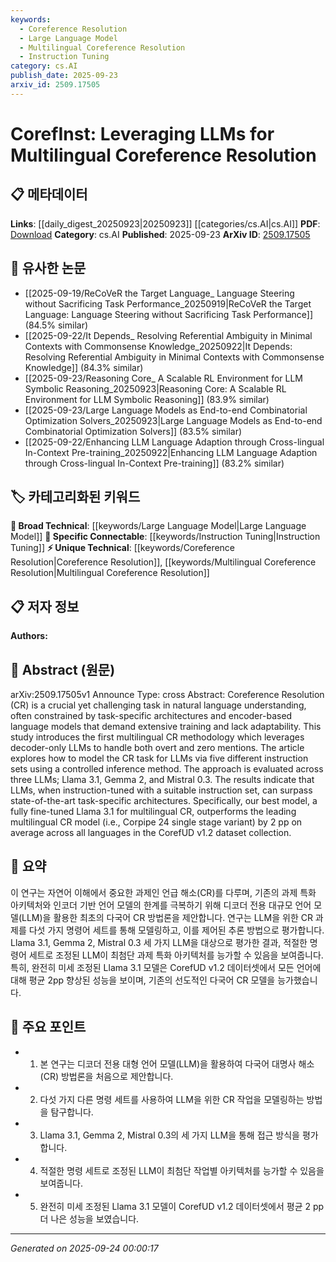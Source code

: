 ```yaml
---
keywords:
  - Coreference Resolution
  - Large Language Model
  - Multilingual Coreference Resolution
  - Instruction Tuning
category: cs.AI
publish_date: 2025-09-23
arxiv_id: 2509.17505
---
```


<!-- KEYWORD_LINKING_METADATA:
{
  "processed_timestamp": "2025-09-24T00:00:17.854716",
  "vocabulary_version": "1.0",
  "selected_keywords": [
    "Coreference Resolution",
    "Large Language Model",
    "Multilingual Coreference Resolution",
    "Instruction Tuning"
  ],
  "rejected_keywords": [],
  "similarity_scores": {
    "Coreference Resolution": 0.78,
    "Large Language Model": 0.8,
    "Multilingual Coreference Resolution": 0.77,
    "Instruction Tuning": 0.72
  },
  "extraction_method": "AI_prompt_based",
  "budget_applied": true,
  "candidates_json": {
    "candidates": [
      {
        "surface": "Coreference Resolution",
        "canonical": "Coreference Resolution",
        "aliases": [
          "CR"
        ],
        "category": "unique_technical",
        "rationale": "Coreference Resolution is a specific task within NLP that this paper aims to improve, making it a key concept for linking.",
        "novelty_score": 0.65,
        "connectivity_score": 0.7,
        "specificity_score": 0.85,
        "link_intent_score": 0.78
      },
      {
        "surface": "Large Language Models",
        "canonical": "Large Language Model",
        "aliases": [
          "LLM"
        ],
        "category": "broad_technical",
        "rationale": "Large Language Models are central to the paper's methodology, offering broad connections to existing NLP research.",
        "novelty_score": 0.4,
        "connectivity_score": 0.9,
        "specificity_score": 0.6,
        "link_intent_score": 0.8
      },
      {
        "surface": "Multilingual Coreference Resolution",
        "canonical": "Multilingual Coreference Resolution",
        "aliases": [],
        "category": "unique_technical",
        "rationale": "This specific application of Coreference Resolution across multiple languages is a novel contribution of the paper.",
        "novelty_score": 0.7,
        "connectivity_score": 0.65,
        "specificity_score": 0.88,
        "link_intent_score": 0.77
      },
      {
        "surface": "Instruction Tuning",
        "canonical": "Instruction Tuning",
        "aliases": [],
        "category": "specific_connectable",
        "rationale": "Instruction Tuning is a specific technique used in the paper to enhance LLM performance, relevant for linking to related methodologies.",
        "novelty_score": 0.55,
        "connectivity_score": 0.75,
        "specificity_score": 0.78,
        "link_intent_score": 0.72
      }
    ],
    "ban_list_suggestions": [
      "methodology",
      "task-specific architectures"
    ]
  },
  "decisions": [
    {
      "candidate_surface": "Coreference Resolution",
      "resolved_canonical": "Coreference Resolution",
      "decision": "linked",
      "scores": {
        "novelty": 0.65,
        "connectivity": 0.7,
        "specificity": 0.85,
        "link_intent": 0.78
      }
    },
    {
      "candidate_surface": "Large Language Models",
      "resolved_canonical": "Large Language Model",
      "decision": "linked",
      "scores": {
        "novelty": 0.4,
        "connectivity": 0.9,
        "specificity": 0.6,
        "link_intent": 0.8
      }
    },
    {
      "candidate_surface": "Multilingual Coreference Resolution",
      "resolved_canonical": "Multilingual Coreference Resolution",
      "decision": "linked",
      "scores": {
        "novelty": 0.7,
        "connectivity": 0.65,
        "specificity": 0.88,
        "link_intent": 0.77
      }
    },
    {
      "candidate_surface": "Instruction Tuning",
      "resolved_canonical": "Instruction Tuning",
      "decision": "linked",
      "scores": {
        "novelty": 0.55,
        "connectivity": 0.75,
        "specificity": 0.78,
        "link_intent": 0.72
      }
    }
  ]
}
-->

# CorefInst: Leveraging LLMs for Multilingual Coreference Resolution

## 📋 메타데이터

**Links**: [[daily_digest_20250923|20250923]] [[categories/cs.AI|cs.AI]]
**PDF**: [Download](https://arxiv.org/pdf/2509.17505.pdf)
**Category**: cs.AI
**Published**: 2025-09-23
**ArXiv ID**: [2509.17505](https://arxiv.org/abs/2509.17505)

## 🔗 유사한 논문
- [[2025-09-19/ReCoVeR the Target Language_ Language Steering without Sacrificing Task Performance_20250919|ReCoVeR the Target Language: Language Steering without Sacrificing Task Performance]] (84.5% similar)
- [[2025-09-22/It Depends_ Resolving Referential Ambiguity in Minimal Contexts with Commonsense Knowledge_20250922|It Depends: Resolving Referential Ambiguity in Minimal Contexts with Commonsense Knowledge]] (84.3% similar)
- [[2025-09-23/Reasoning Core_ A Scalable RL Environment for LLM Symbolic Reasoning_20250923|Reasoning Core: A Scalable RL Environment for LLM Symbolic Reasoning]] (83.9% similar)
- [[2025-09-23/Large Language Models as End-to-end Combinatorial Optimization Solvers_20250923|Large Language Models as End-to-end Combinatorial Optimization Solvers]] (83.5% similar)
- [[2025-09-22/Enhancing LLM Language Adaption through Cross-lingual In-Context Pre-training_20250922|Enhancing LLM Language Adaption through Cross-lingual In-Context Pre-training]] (83.2% similar)

## 🏷️ 카테고리화된 키워드
**🧠 Broad Technical**: [[keywords/Large Language Model|Large Language Model]]
**🔗 Specific Connectable**: [[keywords/Instruction Tuning|Instruction Tuning]]
**⚡ Unique Technical**: [[keywords/Coreference Resolution|Coreference Resolution]], [[keywords/Multilingual Coreference Resolution|Multilingual Coreference Resolution]]

## 📋 저자 정보

**Authors:** 

## 📄 Abstract (원문)

arXiv:2509.17505v1 Announce Type: cross 
Abstract: Coreference Resolution (CR) is a crucial yet challenging task in natural language understanding, often constrained by task-specific architectures and encoder-based language models that demand extensive training and lack adaptability. This study introduces the first multilingual CR methodology which leverages decoder-only LLMs to handle both overt and zero mentions. The article explores how to model the CR task for LLMs via five different instruction sets using a controlled inference method. The approach is evaluated across three LLMs; Llama 3.1, Gemma 2, and Mistral 0.3. The results indicate that LLMs, when instruction-tuned with a suitable instruction set, can surpass state-of-the-art task-specific architectures. Specifically, our best model, a fully fine-tuned Llama 3.1 for multilingual CR, outperforms the leading multilingual CR model (i.e., Corpipe 24 single stage variant) by 2 pp on average across all languages in the CorefUD v1.2 dataset collection.

## 📝 요약

이 연구는 자연어 이해에서 중요한 과제인 언급 해소(CR)를 다루며, 기존의 과제 특화 아키텍처와 인코더 기반 언어 모델의 한계를 극복하기 위해 디코더 전용 대규모 언어 모델(LLM)을 활용한 최초의 다국어 CR 방법론을 제안합니다. 연구는 LLM을 위한 CR 과제를 다섯 가지 명령어 세트를 통해 모델링하고, 이를 제어된 추론 방법으로 평가합니다. Llama 3.1, Gemma 2, Mistral 0.3 세 가지 LLM을 대상으로 평가한 결과, 적절한 명령어 세트로 조정된 LLM이 최첨단 과제 특화 아키텍처를 능가할 수 있음을 보여줍니다. 특히, 완전히 미세 조정된 Llama 3.1 모델은 CorefUD v1.2 데이터셋에서 모든 언어에 대해 평균 2pp 향상된 성능을 보이며, 기존의 선도적인 다국어 CR 모델을 능가했습니다.

## 🎯 주요 포인트

- 1. 본 연구는 디코더 전용 대형 언어 모델(LLM)을 활용하여 다국어 대명사 해소(CR) 방법론을 처음으로 제안합니다.
- 2. 다섯 가지 다른 명령 세트를 사용하여 LLM을 위한 CR 작업을 모델링하는 방법을 탐구합니다.
- 3. Llama 3.1, Gemma 2, Mistral 0.3의 세 가지 LLM을 통해 접근 방식을 평가합니다.
- 4. 적절한 명령 세트로 조정된 LLM이 최첨단 작업별 아키텍처를 능가할 수 있음을 보여줍니다.
- 5. 완전히 미세 조정된 Llama 3.1 모델이 CorefUD v1.2 데이터셋에서 평균 2 pp 더 나은 성능을 보였습니다.


---

*Generated on 2025-09-24 00:00:17*